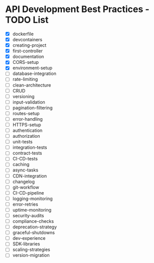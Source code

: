 # API Development Best Practices - TODO List

- [x] dockerfile
- [x] devcontainers
- [x] creating-project
- [x] first-controller
- [x] documentation
- [x] CORS-setup
- [x] environment-setup
- [ ] database-integration
- [ ] rate-limiting
- [ ] clean-architecture
- [ ] CRUD
- [ ] versioning
- [ ] input-validation
- [ ] pagination-filtering
- [ ] routes-setup
- [ ] error-handling
- [ ] HTTPS-setup
- [ ] authentication
- [ ] authorization
- [ ] unit-tests
- [ ] integration-tests
- [ ] contract-tests
- [ ] CI-CD-tests
- [ ] caching
- [ ] async-tasks
- [ ] CDN-integration
- [ ] changelog
- [ ] git-workflow
- [ ] CI-CD-pipeline
- [ ] logging-monitoring
- [ ] error-retries
- [ ] uptime-monitoring
- [ ] security-audits
- [ ] compliance-checks
- [ ] deprecation-strategy
- [ ] graceful-shutdowns
- [ ] dev-experience
- [ ] SDK-libraries
- [ ] scaling-strategies
- [ ] version-migration
